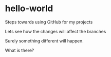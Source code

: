 # hello-world
Steps towards using GitHub for my projects

Lets see how the changes will affect the branches

Surely something different will happen.

What is there?
